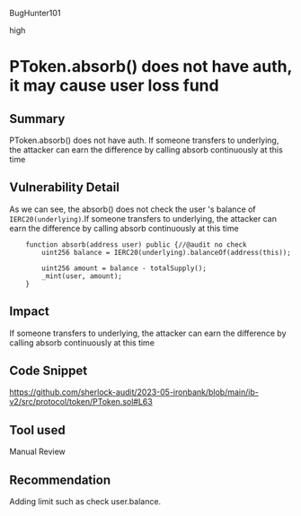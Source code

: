BugHunter101

high

# PToken.absorb() does not have auth, it may cause user loss fund

## Summary

PToken.absorb() does not have auth. If someone transfers to underlying, the attacker can earn the difference by calling absorb continuously at this time

## Vulnerability Detail

As we can see, the absorb() does not check the user 's balance of `IERC20(underlying)`.If someone transfers to underlying, the attacker can earn the difference by calling absorb continuously at this time
```solidity
    function absorb(address user) public {//@audit no check
        uint256 balance = IERC20(underlying).balanceOf(address(this));

        uint256 amount = balance - totalSupply();
        _mint(user, amount);
    }
```

## Impact

If someone transfers to underlying, the attacker can earn the difference by calling absorb continuously at this time

## Code Snippet

https://github.com/sherlock-audit/2023-05-ironbank/blob/main/ib-v2/src/protocol/token/PToken.sol#L63

## Tool used

Manual Review

## Recommendation

Adding limit such as check user.balance.
